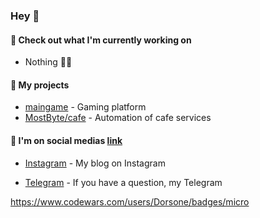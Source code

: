 ### Hey 👋

#### 👷 Check out what I'm currently working on
- Nothing 🤷‍♂️

#### 🌱 My projects
- [maingame](https://github.com/Dorsone/maingame) - Gaming platform
- [MostByte/cafe](https://github.com/mostbyte/cafe) - Automation of cafe services
<!-- - [tredium-news](https://github.com/Dorsone/tredium-news) - News portal -->

#### 📜 I'm on social medias  [link](https://linktr.ee/dustmurodov)
- [Instagram](https://www.instagram.com/_dorsone/) - My blog on Instagram
<!-- - [Facebook](https://www.facebook.com/dorsonee) - My official page on Facebook -->
- [Telegram](https://t.me/dorsonee) -  If you have a question, my Telegram
<!-- - [Twitter](https://twitter.com/dorsonee) - Me on Twitter -->

https://www.codewars.com/users/Dorsone/badges/micro
